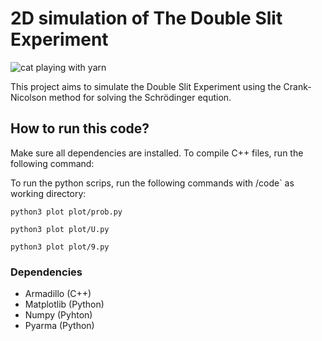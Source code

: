 # 2D simulation of The Double Slit Experiment
![cat playing with yarn](https://raw.githubusercontent.com/vebjoro/fys4150_project5/dev/code/figs/U.gif)

This project aims to simulate the Double Slit Experiment using the Crank-Nicolson method for solving the Schrödinger eqution.

## How to run this code?
Make sure all dependencies are installed. To compile C++ files, run the following command:


To run the python scrips, run the following commands with \/code` as working directory:
```
python3 plot plot/prob.py
```

```
python3 plot plot/U.py
```

```
python3 plot plot/9.py
```


### Dependencies
- Armadillo (C++)
- Matplotlib (Python)
- Numpy (Pyhton)
- Pyarma (Python)